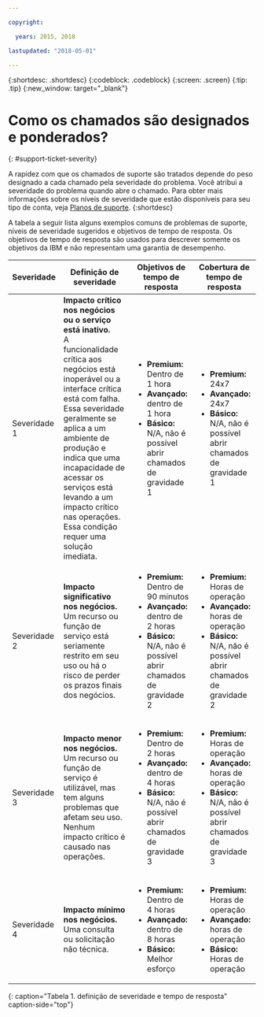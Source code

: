 ```yaml
---

copyright:

  years: 2015, 2018

lastupdated: "2018-05-01"

---
```



{:shortdesc: .shortdesc}
{:codeblock: .codeblock}
{:screen: .screen}
{:tip: .tip}
{:new_window: target="_blank"}


# Como os chamados são designados e ponderados?
{: #support-ticket-severity}

A rapidez com que os chamados de suporte são tratados depende do peso designado a cada chamado pela severidade do problema. Você atribui a severidade do problema quando abre o chamado. Para obter mais informações sobre os níveis de severidade que estão disponíveis para seu tipo de conta, veja [Planos de suporte](/docs/get-support/index.html).
{:shortdesc}

A tabela a seguir lista alguns exemplos comuns de problemas de suporte, níveis de severidade sugeridos e objetivos de tempo de resposta. Os objetivos de tempo de resposta são usados para descrever somente os objetivos da IBM e não representam uma garantia de desempenho.

Severidade | Definição de severidade | Objetivos de tempo de resposta | Cobertura de tempo de resposta
------|-------- | --- | --- |
Severidade 1 | <strong>Impacto crítico nos negócios ou o serviço está inativo.</strong> <br> A funcionalidade crítica aos negócios está inoperável ou a interface crítica está com falha. Essa severidade geralmente se aplica a um ambiente de produção e indica que uma incapacidade de acessar os serviços está levando a um impacto crítico nas operações.  Essa condição requer uma solução imediata. | <ul><li><strong>Premium:</strong> Dentro de 1 hora</li><li><strong>Avançado:</strong> dentro de 1 hora</li><li><strong>Básico:</strong> N/A, não é possível abrir chamados de gravidade 1</li></ul> | <ul><li><strong>Premium:</strong> 24x7</li><li><strong>Avançado:</strong> 24x7</li><li><strong>Básico:</strong> N/A, não é possível abrir chamados de gravidade 1</li></ul> 			   
Severidade 2 | <strong>Impacto significativo nos negócios.</strong> <br> Um recurso ou função de serviço está seriamente restrito em seu uso ou há o risco de perder os prazos finais dos negócios. | <ul><li><strong>Premium:</strong> Dentro de 90 minutos </li><li><strong>Avançado:</strong> dentro de 2 horas</li><li><strong>Básico:</strong> N/A, não é possível abrir chamados de gravidade 2</li></ul> | <ul><li><strong>Premium:</strong> Horas de operação </li><li><strong>Avançado:</strong> horas de operação </li><li><strong>Básico:</strong> N/A, não é possível abrir chamados de gravidade 2</li></ul>
Severidade 3 | <strong>Impacto menor nos negócios.</strong> <br> Um recurso ou função de serviço é utilizável, mas tem alguns problemas que afetam seu uso. Nenhum impacto crítico é causado nas operações. | <ul><li><strong>Premium:</strong> Dentro de 2 horas</li><li><strong>Avançado:</strong> dentro de 4 horas</li><li><strong>Básico:</strong> N/A, não é possível abrir chamados de gravidade 3</li></ul> | <ul><li><strong>Premium:</strong> Horas de operação </li><li><strong>Avançado:</strong> horas de operação </li><li><strong>Básico:</strong> N/A, não é possível abrir chamados de gravidade 3</li></ul>
Severidade 4 | <strong>Impacto mínimo nos negócios.</strong> <br> Uma consulta ou solicitação não técnica. | <ul><li><strong>Premium:</strong> Dentro de 4 horas</li><li><strong>Avançado:</strong> dentro de 8 horas</li><li><strong>Básico:</strong> Melhor esforço</li></ul> | <ul><li><strong>Premium:</strong> Horas de operação </li><li><strong>Avançado:</strong> horas de operação </li><li><strong>Básico:</strong> Horas de operação</li></ul>
{: caption="Tabela 1. definição de severidade e tempo de resposta" caption-side="top"}
